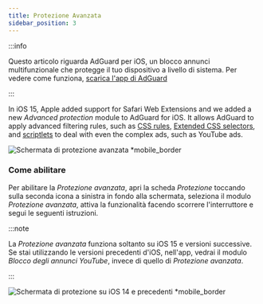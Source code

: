 ```yaml
---
title: Protezione Avanzata
sidebar_position: 3
---
```


:::info

Questo articolo riguarda AdGuard per iOS, un blocco annunci multifunzionale che protegge il tuo dispositivo a livello di sistema. Per vedere come funziona, [scarica l'app di AdGuard](https://agrd.io/download-kb-adblock)

:::

In iOS 15, Apple added support for Safari Web Extensions and we added a new _Advanced protection_ module to AdGuard for iOS. It allows AdGuard to apply advanced filtering rules, such as [CSS rules](/general/ad-filtering/create-own-filters#cosmetic-css-rules), [Extended CSS selectors](/general/ad-filtering/create-own-filters#extended-css-selectors), and [scriptlets](/general/ad-filtering/create-own-filters#scriptlets) to deal with even the complex ads, such as YouTube ads.

![Schermata di protezione avanzata \*mobile\_border](https://cdn.adtidy.org/public/Adguard/kb/iOS/features/protection_screen_15_en.jpeg)

### Come abilitare

Per abilitare la _Protezione avanzata_, apri la scheda _Protezione_ toccando sulla seconda icona a sinistra in fondo alla schermata, seleziona il modulo _Protezione avanzata_, attiva la funzionalità facendo scorrere l'interruttore e segui le seguenti istruzioni.

:::note

La _Protezione avanzata_ funziona soltanto su iOS 15 e versioni successive. Se stai utilizzando le versioni precedenti d'iOS, nell'app, vedrai il modulo _Blocco degli annunci YouTube_, invece di quello di _Protezione avanzata_.

:::

![Schermata di protezione su iOS 14 e precedenti \*mobile\_border](https://cdn.adtidy.org/public/Adguard/kb/iOS/features/protection_screen_14_en.jpeg)
